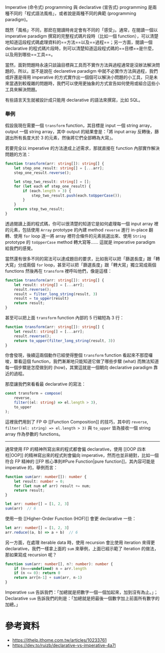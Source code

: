 Imperative (命令式) programming 與 declarative (宣告式) programming 是兩種不同的「程式語法風格」，或者說是兩種不同的典範 (programming paradigm)。

既然「風格」不同，那麽在閱讀時肯定會有不同的「感受」。通常，在閱讀一個以 imperative paradigm 撰寫的完整程式碼片段時（比如一個 function），可以清楚地知道這段程式碼處理資料的==方法==以及==過程==；另一方面，閱讀一個 declarative 的程式碼片段時，則可以清楚知道這段程式碼的==目標==是什麼，以及用到哪些==工具==。

當然，面對問題時永遠只談論目標與工具而不實作方法與過程通常是沒辦法解決問題的，所以，並不是說在 declaretive paradigm 中就不必實作方法與過程，我們或許還是得用 imperative 的方式實作出一個個可以解決小問題的小工具，只是未來當遇到較複雜的問題時，我們可以使用更抽象的方式宣告如何使用或組合這些小工具來解決問題。

有些語言天生就被設計成只能用 declarative 的語法來撰寫，比如 SQL。

### 舉例

假設我現在需要一個 `transform` function，其目標是 input 一個 string array，output 一個 string array，其中 output 的結果會是：「將 input array 反轉後，篩選出所有長度大於 3 的元素，然後將它們全部轉為大寫」。

若要完全以 imperative 的方法達成上述需求，那就直接在 function 內部實作解決問題的方法：

```TypeScript
function transform(arr: string[]): string[] {
    let step_one_result: string[] = [...arr];
    step_one_result.reverse();

    let step_two_result: string[] = [];
    for (let each of step_one_result) {
        if (each.length > 3) {
            step_two_result.push(each.toUpperCase());
        }
    }
    return step_two_result;
}
```

透過閱讀上面的程式碼，你可以很清楚的知道它是如何處理每一個 input array 裡的元素，包括使用 `Array` prototype 的內建 method `reverse` 進行 in-place 翻轉、使用 `for` loop 逐一將 array 裡符合條件的元素挑選出來、使用 `String` prototype 的 `toUpperCase` method 轉大寫等...... 這就是 imperative paradigm 給我們的感覺。

當然還有很多不同的寫法可以達成題目的要求，比如我可以把「篩選長度」跟「轉大寫」分成兩個 `for` loop，甚至可以把「篩選長度」跟「轉大寫」獨立寫成兩個 functions 然後再在 `transform` 裡呼叫他們，像是這樣：

```TypeScript
function transform(arr: string[]): string[] {
    let result: string[] = [...arr];
    result.reverse();
    result = filter_long_string(result, 3)
    result = to_upper(result)
    return result;
}
```

甚至可以把上面 `transform` function 內部的 5 行縮短為 3 行：

```TypeScript
function transform(arr: string[]): string[] {
    let result: string[] = [...arr];
    result.reverse();
    return to_upper(filter_long_string(result, 3))
}
```

你會發現，後續這兩個動作已經使得整個 `transform` function 看起來不那麼囉唆，單看這個 function，我們漸漸地只能知道它做了哪些步驟 (what) 而無法知道每一個步驟是怎麼做到的 (how)，其實這就是一個朝向 declarative paradigm 靠近的過程。

那麼讓我們來看看最 declarative 的寫法：

```TypeScript
const transform = compose(
    reverse,
    filter((el: string) => el.length > 3),
    to_upper
);
```

這裡我們用到了 FP 中 [[Function Composition]] 的技巧，其中的 `reverse`, `filter((el: string) => el.length > 3)` 與 `to_upper` 皆為接收一個 string array 作為參數的 functions。

---

通常使用 FP 的精神所寫出來的程式都會偏 declarative，使用 [[OOP 四本柱|OOP]] 的精神寫出來的程式則會偏向 imperative，然而也並非絕對，比如一個符合 FP 精神的 [[FP 核心準則#Pure Function|pure function]]，其內容可能是 imperative 的，舉例而言：

```TypeScript
function sum(arr: number[]): number {
    let result: number = 0;
    for (let num of arr) result += num;
    return result;
}

let arr: number[] = [1, 2, 3]
sum(arr)  // 6
```

使用一些 [[Higher-Order Function (HOF)]] 會更 declarative 一些：

```TypeScript
let arr: number[] = [1, 2, 3]
arr.reduce((a, b) => a + b)  // 6
```

另一方面，在處理 iterable data 時，使用 recursion 會比使用 iteration 來得更 declarative，我們一樣拿上面的 `sum` 來舉例，上面已經示範了 iteration 的做法，那如果寫成 recursion 呢？

```TypeScript
function sum(arr: number[], n?: number): number {
    if (n===undefined) n = arr.length
    if (n <= 0): return 0
    return arr[n-1] + sum(arr, n-1)
}
```

Imperative `sum` 告訴我們：「加總就是把數字一個一個加起來，加到沒有為止。」；Declarative `sum` 告訴我們的則是：「加總就是把最後一個數字加上前面所有數字的加總。」

# 參考資料

- <https://ithelp.ithome.com.tw/articles/10233761>
- <https://dev.to/ruizb/declarative-vs-imperative-4a7l>
